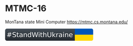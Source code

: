 MTMC-16
==
MonTana state Mini Computer
https://mtmc.cs.montana.edu/

[![standwithukraine](docs/StandWithUkraine.svg)](https://ukrainewar.carrd.co/)

